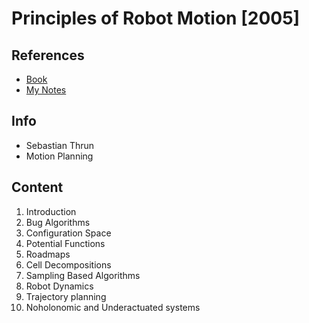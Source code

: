 # Principles of Robot Motion [2005]

## References
* [Book](http://31.42.184.140/main/1122000/3d142647c74afa41cbc1b7e2ab0a49dc/%28Intelligent%20Robotics%20and%20Autonomous%20Agents%20series%29%20Choset%20H.%2C%20et%20al.%20-%20Principles%20of%20Robot%20Motion_%20Theory%2C%20Algorithms%2C%20and%20Implementations-MIT%20%282005%29.pdf)
* [My Notes](https://github.com/notebook-org/robotics/blob/master/Robot%20Mechanics%20and%20Motion%20Planning/Principal_of_robot_motion/Principal_of_robot_motion.md)

## Info
- Sebastian Thrun
- Motion Planning

## Content
1. Introduction
2. Bug Algorithms
3. Configuration Space
4. Potential Functions
5. Roadmaps
6. Cell Decompositions
7. Sampling Based Algorithms
8. Robot Dynamics
9. Trajectory planning
10. Noholonomic and Underactuated systems

